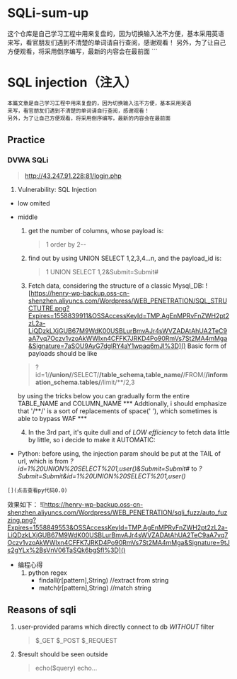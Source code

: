 # SQLi-sum-up
这个仓库是自己学习工程中用来复盘的，因为切换输入法不方便，基本采用英语 来写，看官朋友们遇到不清楚的单词请自行查阅，感谢观看！ 另外，为了让自己方便观看，将采用倒序编写，最新的内容会在最前面 ```
# SQL injection（注入）
```
本篇文章是自己学习工程中用来复盘的，因为切换输入法不方便，基本采用英语
来写，看官朋友们遇到不清楚的单词请自行查阅，感谢观看！
另外，为了让自己方便观看，将采用倒序编写，最新的内容会在最前面
```
## Practice

### DVWA SQLi
> http://43.247.91.228:81/login.php
1. Vulnerability: SQL Injection
- low 
	omited
- middle
	1. get the number of columns, whose payload is:
		> 1 order by 2--
	2. find out  by using UNION SELECT 1,2,3,4...n, 
		and  the payload_id is:
		> 1 UNION SELECT 1,2&Submit=Submit#
		
	3. Fetch data, considering the structure of a classic Mysql_DB:
	![https://henry-wp-backup.oss-cn-shenzhen.aliyuncs.com/Wordpress/WEB_PENETRATION/SQL_STRUCTUTRE.png?Expires=1558839911&OSSAccessKeyId=TMP.AgEnMPRvFnZWH2pt2zL2a-LiQDzkLXjGUB67M9WdK00USBLurBmvAJr4sWVZADAtAhUA2TeC9aA7vq7Oczv1vzoAkWWIxn4CFFK7JRKD4Po90RmVs7St2MA4mMga&Signature=7aSOU9AyG7dglRY4aY1wpaq6mJI%3D]()
	Basic form of payloads should be like 
	> ?id=1/**/union/**/SELECT/**/table_schema,table_name/**/FROM/**/information_schema.tables/**/limit/**/2,3
	
	by using the tricks below you can gradually form the entire TABLE_NAME and COLUMN_NAME
	*** Addtionally, i should emphasize that '/**/' is a sort of replacements of space(' '), which sometimes is able to bypass WAF ***
	
	4. In the 3rd part, it's quite dull and of *LOW efficiency* to fetch data little by little, so i decide to make it AUTOMATIC:
- Python:
before using, the injection param should be put at the TAIL of url, which is 
from *?id=1%20UNION%20SELECT%201,user()&Submit=Submit#*  to  *?Submit=Submit&id=1%20UNION%20SELECT%201,user()* 

```
[](点击查看py代码0.0)
```
效果如下：
![https://henry-wp-backup.oss-cn-shenzhen.aliyuncs.com/Wordpress/WEB_PENETRATION/sqli_fuzz/auto_fuzzing.png?Expires=1558849553&OSSAccessKeyId=TMP.AgEnMPRvFnZWH2pt2zL2a-LiQDzkLXjGUB67M9WdK00USBLurBmvAJr4sWVZADAtAhUA2TeC9aA7vq7Oczv1vzoAkWWIxn4CFFK7JRKD4Po90RmVs7St2MA4mMga&Signature=9tJs2gYLx%2BsVnV06TaSQk6bgSfI%3D]()


- 编程心得
	1. python regex
		- findall(r[pattern],String) //extract from string
		- match(r[pattern],String) //match string
	


	
	
	
	
	
	
	
	
## Reasons of sqli
1. user-provided params which directly connect to db *WITHOUT* filter
	> $_GET
	> $_POST
	> $_REQUEST	
	
2. $result should be seen outside
	> echo($query)
	> echo...

	
